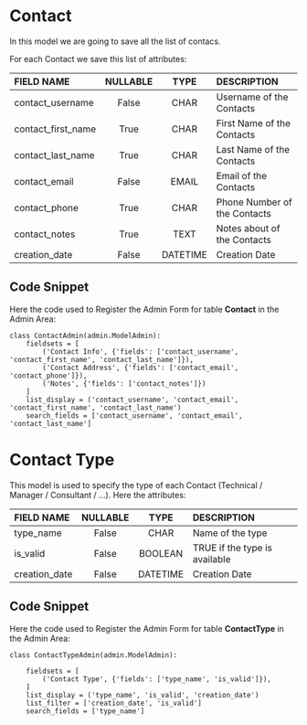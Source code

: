 # Contact

In this model we are going to save all the list of contacs. 

For each Contact we save this list of attributes:

|FIELD NAME | NULLABLE | TYPE | DESCRIPTION|
|:----------- | :-----------: | :-----------: | :-----------|
|contact_username       | False     |  CHAR   | Username of the Contacts|
|contact_first_name     | True      |  CHAR   | First Name of the Contacts|
|contact_last_name      | True      |  CHAR   | Last Name of the Contacts|
|contact_email          | False     |  EMAIL  | Email of the Contacts|
|contact_phone          | True      |  CHAR   | Phone Number of the Contacts|
|contact_notes          | True      |  TEXT   | Notes about of the Contacts|
|creation_date          | False     |  DATETIME   | Creation Date|

## Code Snippet 

Here the code used to Register the Admin Form for table **Contact** in the Admin Area:

    class ContactAdmin(admin.ModelAdmin):
        fieldsets = [
            ('Contact Info', {'fields': ['contact_username', 'contact_first_name', 'contact_last_name']}),
            ('Contact Address', {'fields': ['contact_email', 'contact_phone']}),
            ('Notes', {'fields': ['contact_notes']})
        ]
        list_display = ('contact_username', 'contact_email', 'contact_first_name', 'contact_last_name')
        search_fields = ['contact_username', 'contact_email', 'contact_last_name']



# Contact Type

This model is used to specify the type of each Contact (Technical / Manager / Consultant / ...). 
Here the attributes:

|FIELD NAME | NULLABLE | TYPE | DESCRIPTION|
|:----------- | :-----------: | :-----------: | :-----------|
|type_name              | False     |  CHAR       | Name of the type|
|is_valid               | False     |  BOOLEAN    | TRUE if the type is available|
|creation_date          | False     |  DATETIME   | Creation Date|

## Code Snippet

Here the code used to Register the Admin Form for table **ContactType** in the Admin Area:

    class ContactTypeAdmin(admin.ModelAdmin):

        fieldsets = [
            ('Contact Type', {'fields': ['type_name', 'is_valid']}),
        ]
        list_display = ('type_name', 'is_valid', 'creation_date')
        list_filter = ['creation_date', 'is_valid']
        search_fields = ['type_name']


